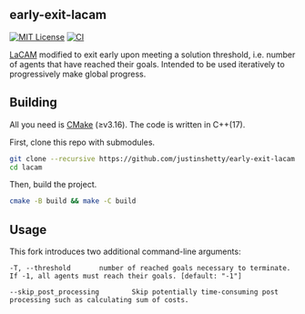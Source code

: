 early-exit-lacam
---
[![MIT License](http://img.shields.io/badge/license-MIT-blue.svg?style=flat)](LICENSE)
[![CI](https://github.com/justinshetty/early-exit-lacam/actions/workflows/ci.yml/badge.svg)](https://github.com/justinshetty/early-exit-lacam/actions/workflows/ci.yml)

[LaCAM](https://github.com/kei18/lacam) modified to exit early upon meeting a solution threshold, i.e. number of agents that have reached their goals. Intended to be used iteratively to progressively make global progress.

## Building

All you need is [CMake](https://cmake.org/) (≥v3.16). The code is written in C++(17).

First, clone this repo with submodules.

```sh
git clone --recursive https://github.com/justinshetty/early-exit-lacam.git
cd lacam
```
Then, build the project.

```sh
cmake -B build && make -C build
```

## Usage

This fork introduces two additional command-line arguments:
```
-T, --threshold       number of reached goals necessary to terminate. If -1, all agents must reach their goals. [default: "-1"]
```
```
--skip_post_processing        Skip potentially time-consuming post processing such as calculating sum of costs.
```
